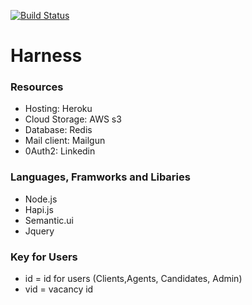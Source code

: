 [![Build Status](https://travis-ci.org/hutosaha/hrns-.svg?branch=master)](https://travis-ci.org/hutosaha/hrns-)

# Harness

### Resources
- Hosting: Heroku
- Cloud Storage: AWS s3 
- Database: Redis
- Mail client: Mailgun
- 0Auth2: Linkedin 

### Languages, Framworks and Libaries
- Node.js
- Hapi.js
- Semantic.ui
- Jquery 

### Key for Users 
- id = id for users (Clients,Agents, Candidates, Admin)
- vid = vacancy id 



